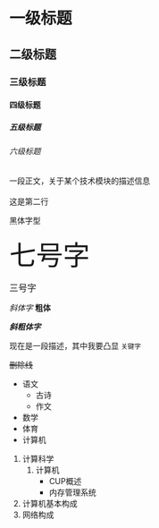 

# 一级标题
## 二级标题
### 三级标题
#### 四级标题
##### 五级标题
###### 六级标题
一段正文，关于某个技术模块的描述信息<br><br>
这是第二行

<font face="黑体">黑体字型</font>

<font size=7>七号字</font></font>

<font size=3>三号字</font></font>

*斜体字*
**粗体**

***斜粗体字***

现在是一段描述，其中我要凸显 `关键字`

~~删除线~~

* 语文
  * 古诗
  * 作文
* 数学
* 体育
* 计算机

1. 计算科学
   1. 计算机
      * CUP概述
      * 内存管理系统
2. 计算机基本构成
3. 网络构成
